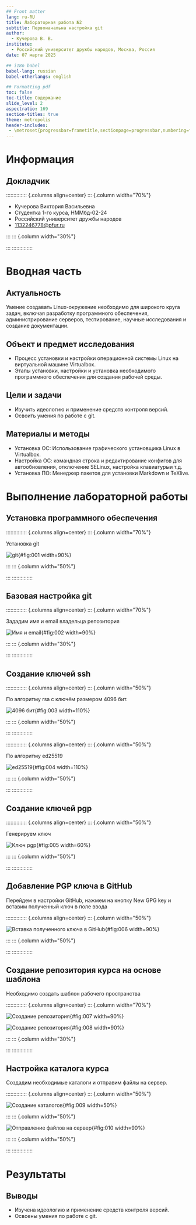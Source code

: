 ```yaml
---
## Front matter
lang: ru-RU
title: Лабораторная работа №2
subtitle: Первоначальна настройка git
author:
  - Кучерова В. В.
institute:
  - Российский университет дружбы народов, Москва, Россия
date: 07 марта 2025

## i18n babel
babel-lang: russian
babel-otherlangs: english

## Formatting pdf
toc: false
toc-title: Содержание
slide_level: 2
aspectratio: 169
section-titles: true
theme: metropolis
header-includes:
 - \metroset{progressbar=frametitle,sectionpage=progressbar,numbering=fraction}
---
```


# Информация

## Докладчик

:::::::::::::: {.columns align=center}
::: {.column width="70%"}

  * Кучерова Виктория Васильевна
  * Студентка 1-го курса, НММбд-02-24
  * Российский университет дружбы народов
  * [1132246778@pfur.ru](mailto:1132246778@pfur.ru)

:::
::: {.column width="30%"}


:::
::::::::::::::

# Вводная часть

## Актуальность

Умение создавать Linux-окружение необходимо для широкого круга задач, включая разработку программного обеспечения, администрирование серверов, тестирование, научные исследования и создание документации.

## Объект и предмет исследования

- Процесс установки и настройки операционной системы Linux на виртуальной машине Virtualbox.
- Этапы установки, настройки и установка необходимого программного обеспечения для создания рабочей среды.

## Цели и задачи

- Изучить идеологию и применение средств контроля версий.
- Освоить умения по работе с git.

## Материалы и методы

- Установка ОС: Использование графического установщика Linux в Virtualbox.
- Настройка ОС: командная строка и редактирование конфигов для автообновления, отключение SELinux, настройка клавиатурыи т.д.
- Установка ПО: Менеджер пакетов для установки Markdown и TeXlive.

# Выполнение лабораторной работы

## Установка программного обеспечения

:::::::::::::: {.columns align=center}
::: {.column width="70%"}

Установка git

![git](image/1.jpg){#fig:001 width=90%}

:::
::: {.column width="50%"}

:::
::::::::::::::


## Базовая настройка git

:::::::::::::: {.columns align=center}
::: {.column width="70%"}

Зададим имя и email владельца репозитория

![Имя и email](image/2.jpg){#fig:002 width=90%}

:::
::: {.column width="30%"}

:::
::::::::::::::


## Создание ключей ssh

:::::::::::::: {.columns align=center}
::: {.column width="50%"}

По алгоритму rsa с ключём размером 4096 бит.

![4096 бит](image/3.jpg){#fig:003 width=110%}

:::
::: {.column width="50%"}

:::
::::::::::::::

:::::::::::::: {.columns align=center}
::: {.column width="50%"}

По алгоритму ed25519

![ed25519](image/4.jpg){#fig:004 width=110%}

:::
::: {.column width="50%"}

:::
::::::::::::::

## Создание ключей pgp

:::::::::::::: {.columns align=center}
::: {.column width="50%"}

Генерируем ключ

![Ключ pgp](image/5.jpg){#fig:005 width=60%}

:::
::: {.column width="50%"}

:::
::::::::::::::


## Добавление PGP ключа в GitHub

Перейдем в настройки GitHub, нажмем на кнопку New GPG key и вставим полученный ключ в поле ввода 

:::::::::::::: {.columns align=center}
::: {.column width="50%"}

![Вставка полученного ключа в GitHub](image/6.jpg){#fig:006 width=90%}

:::
::: {.column width="50%"}

:::
::::::::::::::

## Создание репозитория курса на основе шаблона

Необходимо создать шаблон рабочего пространства 

:::::::::::::: {.columns align=center}
::: {.column width="70%"}

![Создание репозитория](image/7.jpg){#fig:007 width=90%}

![Создание репозитория](image/8.jpg){#fig:008 width=90%}

:::
::: {.column width="30%"}

:::
::::::::::::::

## Настройка каталога курса

Создадим необходимые каталоги и отправим файлы на сервер.

:::::::::::::: {.columns align=center}
::: {.column width="50%"}

![Создание каталогов](image/9.jpg){#fig:009 width=50%}

:::
::: {.column width="50%"}

![Отправление файлов на сервер](image/10.jpg){#fig:010 width=90%}

:::
::: {.column width="50%"}

:::
::::::::::::::


# Результаты

## Выводы

- Изучена идеологию и применение средств контроля версий.
- Освоены умения по работе с git.



